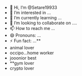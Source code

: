 - 👋 Hi, I’m @Setare19933
- 👀 I’m interested in ...
- 🌱 I’m currently learning ...
- 💞️ I’m looking to collaborate on ....
- 📫 How to reach me ...
- 😄 Pronouns: ...
- ⚡ Fun fact: ...**
-  animal lover
-  occipo...home worker
-  jooonior best
-  **gym lover
-  crypto lover
<!---
Setare19933/Setare19933 is a ✨ special ✨ repository because its `README.md` (this file) appears on your GitHub profile.
You can click the Preview link to take a look at your changes.
--->
